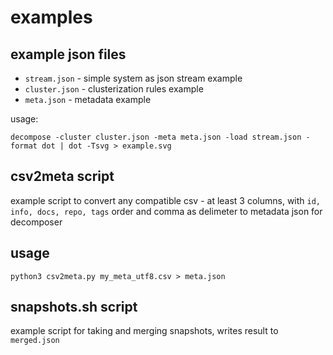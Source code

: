 # examples

## example json files

- `stream.json` - simple system as json stream example
- `cluster.json` - clusterization rules example
- `meta.json` - metadata example

usage:

```shell
decompose -cluster cluster.json -meta meta.json -load stream.json -format dot | dot -Tsvg > example.svg
```

## csv2meta script

example script to convert any compatible csv - at least 3 columns, with `id, info, docs, repo, tags` order and comma as delimeter
to metadata json for decomposer

## usage

```shell
python3 csv2meta.py my_meta_utf8.csv > meta.json
```

## snapshots.sh script

example script for taking and merging snapshots, writes result to `merged.json`

